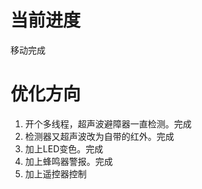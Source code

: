 # 当前进度

移动完成

# 优化方向

1. 开个多线程，超声波避障器一直检测。完成
2. 检测器又超声波改为自带的红外。完成
3. 加上LED变色。完成
4. 加上蜂鸣器警报。完成
5. 加上遥控器控制

